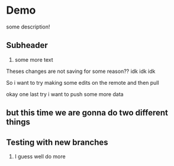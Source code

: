 # Demo

some description!

## Subheader

1. some more text


Theses changes are not saving for some reason?? idk idk idk

So i want to try making some edits on the remote and then pull 

okay one last try i want to push some more data

## but this time we are gonna do two different things

## Testing with new branches 

1. I guess well do more 

